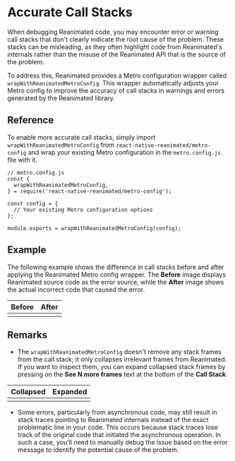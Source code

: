 # Accurate Call Stacks

When debugging Reanimated code, you may encounter error or warning call stacks that don't clearly indicate the root cause of the problem. These stacks can be misleading, as they often highlight code from Reanimated's internals rather than the misuse of the Reanimated API that is the source of the problem.

To address this, Reanimated provides a Metro configuration wrapper called `wrapWithReanimatedMetroConfig`. This wrapper automatically adjusts your Metro config to improve the accuracy of call stacks in warnings and errors generated by the Reanimated library.

## Reference

To enable more accurate call stacks, simply import `wrapWithReanimatedMetroConfig` from `react-native-reanimated/metro-config` and wrap your existing Metro configuration in the `metro.config.js` file with it.

```
// metro.config.js
const {
  wrapWithReanimatedMetroConfig,
} = require('react-native-reanimated/metro-config');

const config = {
  // Your existing Metro configuration options
};

module.exports = wrapWithReanimatedMetroConfig(config);
```

## Example

The following example shows the difference in call stacks before and after applying the Reanimated Metro config wrapper. The **Before** image displays Reanimated source code as the error source, while the **After** image shows the actual incorrect code that caused the error.

|Before|After|
|-|-|
|||

## Remarks

* The `wrapWithReanimatedMetroConfig` doesn't remove any stack frames from the call stack; it only collapses irrelevant frames from Reanimated. If you want to inspect them, you can expand collapsed stack frames by pressing on the **See N more frames** text at the bottom of the **Call Stack**.

|Collapsed|Expanded|
|-|-|
|||

* Some errors, particularly from asynchronous code, may still result in stack traces pointing to Reanimated internals instead of the exact problematic line in your code. This occurs because stack traces lose track of the original code that initiated the asynchronous operation. In such a case, you'll need to manually debug the issue based on the error message to identify the potential cause of the problem.
